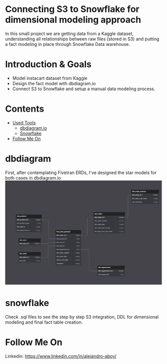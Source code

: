# Connecting S3 to Snowflake for dimensional modeling approach
In this small project we are getting data from a Kaggle dataset, understanding all relationships between raw files (stored in S3) and putting a fact modeling in place through Snowflake Data warehouse.

# Introduction & Goals
- Model instacart dataset from Kaggle
- Design the fact model with dbdiagram.io
- Connect S3 to Snowflake and setup a manual data modeling process.

# Contents

- [Used Tools](#used-tools)
  - [dbdiagram.io](#dbdiagram)
  - [Snowflake](#snowflake)
- [Follow Me On](#follow-me-on)

# dbdiagram

First, after contemplating Fivetran ERDs, I've designed the star models for both cases in dbdiagram.io
![alt text](instacart_snowflake.png)

# snowflake
Check .sql files to see the step by step S3 integration, DDL for dimensional modeling and final fact table creation. 

# Follow Me On
Linkedin: https://www.linkedin.com/in/alejandro-aboy/ 
